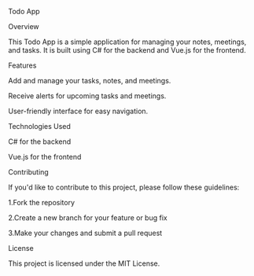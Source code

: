 Todo App

Overview

This Todo App is a simple application for managing your notes, meetings, and tasks. It is built using C# for the backend and Vue.js for the frontend.


Features

Add and manage your tasks, notes, and meetings.

Receive alerts for upcoming tasks and meetings.

User-friendly interface for easy navigation.


Technologies Used

C# for the backend

Vue.js for the frontend


Contributing

If you'd like to contribute to this project, please follow these guidelines:

1.Fork the repository

2.Create a new branch for your feature or bug fix

3.Make your changes and submit a pull request


License

This project is licensed under the MIT License.
